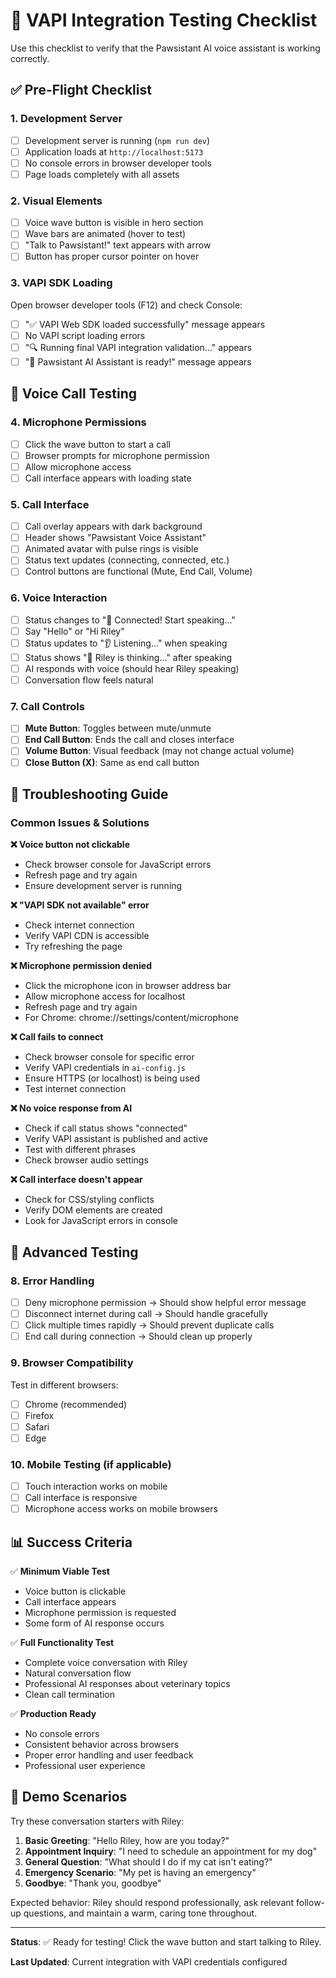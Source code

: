 # 🧪 VAPI Integration Testing Checklist

Use this checklist to verify that the Pawsistant AI voice assistant is working correctly.

## ✅ Pre-Flight Checklist

### 1. Development Server
- [ ] Development server is running (`npm run dev`)
- [ ] Application loads at `http://localhost:5173`
- [ ] No console errors in browser developer tools
- [ ] Page loads completely with all assets

### 2. Visual Elements
- [ ] Voice wave button is visible in hero section
- [ ] Wave bars are animated (hover to test)
- [ ] "Talk to Pawsistant!" text appears with arrow
- [ ] Button has proper cursor pointer on hover

### 3. VAPI SDK Loading
Open browser developer tools (F12) and check Console:
- [ ] "✅ VAPI Web SDK loaded successfully" message appears
- [ ] No VAPI script loading errors
- [ ] "🔍 Running final VAPI integration validation..." appears
- [ ] "🎉 Pawsistant AI Assistant is ready!" message appears

## 🎤 Voice Call Testing

### 4. Microphone Permissions
- [ ] Click the wave button to start a call
- [ ] Browser prompts for microphone permission
- [ ] Allow microphone access
- [ ] Call interface appears with loading state

### 5. Call Interface
- [ ] Call overlay appears with dark background
- [ ] Header shows "Pawsistant Voice Assistant" 
- [ ] Animated avatar with pulse rings is visible
- [ ] Status text updates (connecting, connected, etc.)
- [ ] Control buttons are functional (Mute, End Call, Volume)

### 6. Voice Interaction
- [ ] Status changes to "🎤 Connected! Start speaking..."
- [ ] Say "Hello" or "Hi Riley"
- [ ] Status updates to "👂 Listening..." when speaking
- [ ] Status shows "🤖 Riley is thinking..." after speaking
- [ ] AI responds with voice (should hear Riley speaking)
- [ ] Conversation flow feels natural

### 7. Call Controls
- [ ] **Mute Button**: Toggles between mute/unmute
- [ ] **End Call Button**: Ends the call and closes interface
- [ ] **Volume Button**: Visual feedback (may not change actual volume)
- [ ] **Close Button (X)**: Same as end call button

## 🐛 Troubleshooting Guide

### Common Issues & Solutions

**❌ Voice button not clickable**
- Check browser console for JavaScript errors
- Refresh page and try again
- Ensure development server is running

**❌ "VAPI SDK not available" error**
- Check internet connection
- Verify VAPI CDN is accessible
- Try refreshing the page

**❌ Microphone permission denied**
- Click the microphone icon in browser address bar
- Allow microphone access for localhost
- Refresh page and try again
- For Chrome: chrome://settings/content/microphone

**❌ Call fails to connect**
- Check browser console for specific error
- Verify VAPI credentials in `ai-config.js`
- Ensure HTTPS (or localhost) is being used
- Test internet connection

**❌ No voice response from AI**
- Check if call status shows "connected"
- Verify VAPI assistant is published and active
- Test with different phrases
- Check browser audio settings

**❌ Call interface doesn't appear**
- Check for CSS/styling conflicts
- Verify DOM elements are created
- Look for JavaScript errors in console

## 🧪 Advanced Testing

### 8. Error Handling
- [ ] Deny microphone permission → Should show helpful error message
- [ ] Disconnect internet during call → Should handle gracefully
- [ ] Click multiple times rapidly → Should prevent duplicate calls
- [ ] End call during connection → Should clean up properly

### 9. Browser Compatibility
Test in different browsers:
- [ ] Chrome (recommended)
- [ ] Firefox  
- [ ] Safari
- [ ] Edge

### 10. Mobile Testing (if applicable)
- [ ] Touch interaction works on mobile
- [ ] Call interface is responsive
- [ ] Microphone access works on mobile browsers

## 📊 Success Criteria

✅ **Minimum Viable Test**
- Voice button is clickable
- Call interface appears
- Microphone permission is requested
- Some form of AI response occurs

✅ **Full Functionality Test**  
- Complete voice conversation with Riley
- Natural conversation flow
- Professional AI responses about veterinary topics
- Clean call termination

✅ **Production Ready**
- No console errors
- Consistent behavior across browsers
- Proper error handling and user feedback
- Professional user experience

## 🎉 Demo Scenarios

Try these conversation starters with Riley:

1. **Basic Greeting**: "Hello Riley, how are you today?"
2. **Appointment Inquiry**: "I need to schedule an appointment for my dog"
3. **General Question**: "What should I do if my cat isn't eating?"
4. **Emergency Scenario**: "My pet is having an emergency"
5. **Goodbye**: "Thank you, goodbye"

Expected behavior: Riley should respond professionally, ask relevant follow-up questions, and maintain a warm, caring tone throughout.

---

**Status**: ✅ Ready for testing! Click the wave button and start talking to Riley.

**Last Updated**: Current integration with VAPI credentials configured
